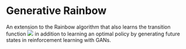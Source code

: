 # Generative Rainbow
 An extension to the Rainbow algorithm that also learns the transition function <img src="https://render.githubusercontent.com/render/math?math=P%28s_%7Bt%2B1%7D%7Cs_t%2Ca_t%29"> in addition to learning an optimal policy by generating future states in reinforcement learning with GANs.
